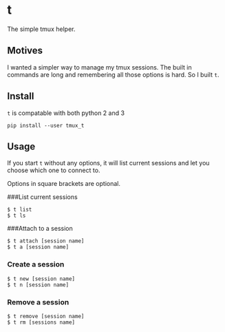 # t

The simple tmux helper.

## Motives

I wanted a simpler way to manage my tmux sessions. The built in commands are long and remembering all those options is hard. So I built `t`.

## Install

`t` is compatable with both python 2 and 3

    pip install --user tmux_t

## Usage

If you start `t` without any options, it will list current sessions and let you choose which one to connect to.

Options in square brackets are optional.


###List current sessions

    $ t list
    $ t ls

###Attach to a session

    $ t attach [session name]
    $ t a [session name]

### Create a session

    $ t new [session name]
    $ t n [session name]

### Remove a session

    $ t remove [session name]
    $ t rm [sessions name]

